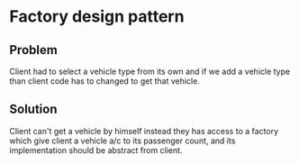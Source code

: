 # Factory design pattern

## Problem

Client had to select a vehicle type from its own and if we add a vehicle type than client code has to changed to get that vehicle.

## Solution

Client can't get a vehicle by himself instead they has access to a factory which give client a vehicle a/c to its passenger count, and its implementation should be abstract from client.

